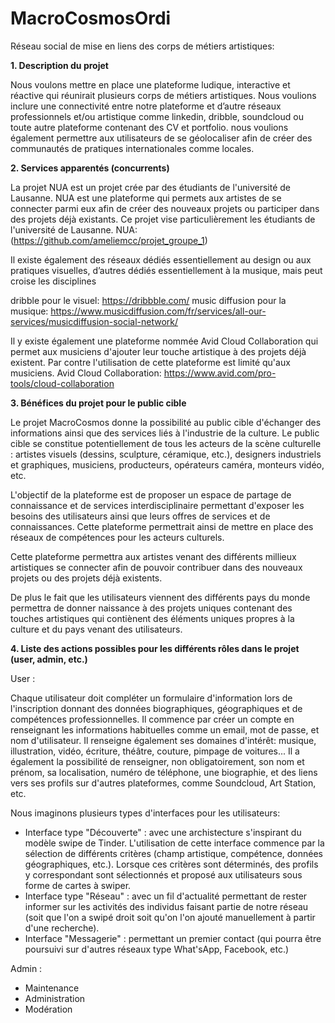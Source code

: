 # MacroCosmosOrdi
 Réseau social de mise en liens des corps de métiers artistiques:

**1. Description du projet**


Nous voulons mettre en place une plateforme ludique, interactive et réactive qui réunirait plusieurs corps de métiers artistiques. Nous voulions inclure une connectivité entre notre plateforme et d’autre réseaux professionnels et/ou artistique comme linkedin, dribble, soundcloud ou toute autre plateforme contenant des CV et portfolio. nous voulions également permettre aux utilisateurs de se géolocaliser afin de créer des communautés de pratiques internationales comme locales.

**2. Services apparentés (concurrents)**


La projet NUA est un projet crée par des étudiants de l'université de Lausanne. NUA est une plateforme qui permets aux artistes de se connecter parmi eux afin de créer des nouveaux projets ou participer dans des projets déjà existants. Ce projet vise particulièrement les étudiants de l'université de Lausanne. NUA: (https://github.com/ameliemcc/projet_groupe_1)

Il existe également des réseaux dédiés essentiellement au design ou aux pratiques visuelles, d’autres dédiés essentiellement à la musique, mais peut croise les disciplines

dribble pour le visuel: https://dribbble.com/ music diffusion pour la musique: https://www.musicdiffusion.com/fr/services/all-our-services/musicdiffusion-social-network/

Il y existe également une plateforme nommée Avid Cloud Collaboration qui permet aux musiciens d'ajouter leur touche artistique à des projets déjà existent. Par contre l'utilisation de cette plateforme est limité qu'aux musiciens. Avid Cloud Collaboration: https://www.avid.com/pro-tools/cloud-collaboration

**3. Bénéfices du projet pour le public cible**


Le projet MacroCosmos donne la possibilité au public cible d'échanger des informations ainsi que des services liés à l'industrie de la culture. Le public cible se constitue potentiellement de tous les acteurs de la scène culturelle : artistes visuels (dessins, sculpture, céramique, etc.), designers industriels et graphiques, musiciens, producteurs, opérateurs caméra, monteurs vidéo, etc.

L'objectif de la plateforme est de proposer un espace de partage de connaissance et de services interdisciplinaire permettant d'exposer les besoins des utilisateurs ainsi que leurs offres de services et de connaissances. Cette plateforme permettrait ainsi de mettre en place des réseaux de compétences pour les acteurs culturels.

Cette plateforme permettra aux artistes venant des différents millieux artistiques se connecter afin de pouvoir contribuer dans des nouveaux projets ou des projets déjà existents.

De plus le fait que les utilisateurs viennent des différents pays du monde permettra de donner naissance à des projets uniques contenant des touches artistiques qui contiènent des éléments uniques propres à la culture et du pays venant des utilisateurs.

**4. Liste des actions possibles pour les différents rôles dans le projet (user, admin, etc.)**


User :

Chaque utilisateur doit compléter un formulaire d'information lors de l'inscription donnant des données biographiques, géographiques et de compétences professionnelles. Il commence par créer un compte en renseignant les informations habituelles comme un email, mot de passe, et nom d'utilisateur. Il renseigne également ses domaines d'intérêt: musique, illustration, vidéo, écriture, théâtre, couture, pimpage de voitures... Il a également la possibilité de renseigner, non obligatoirement, son nom et prénom, sa localisation, numéro de téléphone, une biographie, et des liens vers ses profils sur d'autres plateformes, comme Soundcloud, Art Station, etc.

Nous imaginons plusieurs types d'interfaces pour les utilisateurs:

- Interface type "Découverte" : avec une archistecture s'inspirant du modèle swipe de Tinder. L'utilisation de cette interface commence par la sélection de différents critères (champ artistique, compétence, données géographiques, etc.). Lorsque ces critères sont déterminés, des profils y correspondant sont sélectionnés et proposé aux utilisateurs sous forme de cartes à swiper.
- Interface type "Réseau" : avec un fil d'actualité permettant de rester informer sur les activités des individus faisant partie de notre réseau (soit que l'on a swipé droit soit qu'on l'on ajouté manuellement à partir d'une recherche).
- Interface "Messagerie" : permettant un premier contact (qui pourra être poursuivi sur d'autres réseaux type What'sApp, Facebook, etc.)

Admin :

- Maintenance
- Administration
- Modération

